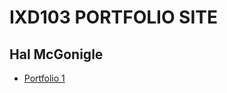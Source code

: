 IXD103 PORTFOLIO SITE
=======================

Hal McGonigle
------------------

- [Portfolio 1](https://halmcgonigle.github.io/portfolio/index2.html)


